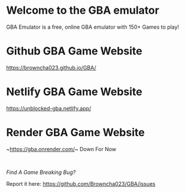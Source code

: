 # Welcome to the GBA emulator

GBA Emulator is a free, online GBA emulator with 150+ Games to play!

# Github GBA Game Website

https://browncha023.github.io/GBA/

# Netlify GBA Game Website

https://unblocked-gba.netlify.app/

# Render GBA Game Website

~https://gba.onrender.com/~ Down For Now

<br>

*Find A Game Breaking Bug?*

Report it here: https://github.com/Browncha023/GBA/issues
